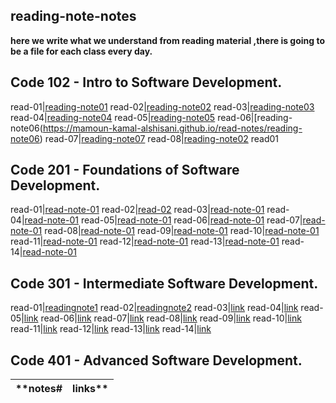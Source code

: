  ## reading-note-notes

**here we write what we understand from reading material ,there is going to be a file for each class every day.**

## Code 102 - Intro to Software Development.
read-01|[reading-note01](https://mamoun-kamal-alshisani.github.io/read-notes/)
read-02|[reading-note02](https://mamoun-kamal-alshisani.github.io/read-notes/read02)
read-03|[reading-note03](https://mamoun-kamal-alshisani.github.io/read-notes/readme-03)
read-04|[reading-note04](https://mamoun-kamal-alshisani.github.io/read-notes/read04)
read-05|[reading-note05](https://mamoun-kamal-alshisani.github.io/read-notes/readme05)
read-06|[reading-note06(https://mamoun-kamal-alshisani.github.io/read-notes/reading-note06)
read-07|[reading-note07](https://mamoun-kamal-alshisani.github.io/read-notes/reading-note07)
read-08|[reading-note02](https://mamoun-kamal-alshisani.github.io/read-notes/githubwebpage)
read01
## Code 201 - Foundations of Software Development.
read-01|[read-note-01](https://mamoun-kamal-alshisani.github.io/code-201/read01)
read-02|[read-02](https://mamoun-kamal-alshisani.github.io/code-201/class-02)
read-03|[read-note-01](https://mamoun-kamal-alshisani.github.io/code-201/reading-note-03)
read-04|[read-note-01](https://mamoun-kamal-alshisani.github.io/code-201/read-note-04)
read-05|[read-note-01](https://mamoun-kamal-alshisani.github.io/code-201/Read:05)
read-06|[read-note-01](https://mamoun-kamal-alshisani.github.io/code-201/Read-06)
read-07|[read-note-01](https://mamoun-kamal-alshisani.github.io/code-201/readme-07)
read-08|[read-note-01](https://mamoun-kamal-alshisani.github.io/code-201/Read-08)
read-09|[read-note-01](https://mamoun-kamal-alshisani.github.io/code-201/read-09)
read-10|[read-note-01](https://mamoun-kamal-alshisani.github.io/code-201/Read:-10)
read-11|[read-note-01](https://mamoun-kamal-alshisani.github.io/code-201/read-11)
read-12|[read-note-01](https://mamoun-kamal-alshisani.github.io/code-201/read-12)
read-13|[read-note-01](https://mamoun-kamal-alshisani.github.io/code-201/read-13)
read-14|[read-note-01](https://mamoun-kamal-alshisani.github.io/code-201/read-14)

## Code 301 - Intermediate Software Development.
read-01|[readingnote1](https://mamoun-kamal-alshisani.github.io/reading-note-301/class-01)
read-02|[readingnote2](https://mamoun-kamal-alshisani.github.io/reading-note-301/class-02)
read-03|[link]()
read-04|[link]()
read-05|[link]()
read-06|[link]()
read-07|[link]()
read-08|[link]()
read-09|[link]()
read-10|[link]()
read-11|[link]()
read-12|[link]()
read-13|[link]()
read-14|[link]()

## Code 401 - Advanced Software Development.
 **notes# | links**
-------|-----
